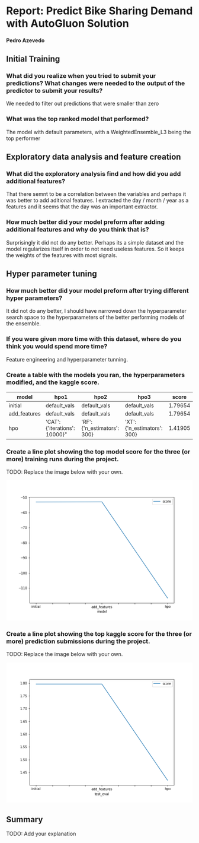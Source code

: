 # Report: Predict Bike Sharing Demand with AutoGluon Solution
#### Pedro Azevedo

## Initial Training
### What did you realize when you tried to submit your predictions? What changes were needed to the output of the predictor to submit your results?
We needed to filter out predictions that were smaller than zero

### What was the top ranked model that performed?
The model with default parameters, with a WeightedEnsemble_L3 being the top performer

## Exploratory data analysis and feature creation
### What did the exploratory analysis find and how did you add additional features?
That there semnt to be a correlation between the variables and perhaps it was better to add aditional features.
I extracted the day / month / year as a features and it seems that the day was an important extractor.
### How much better did your model preform after adding additional features and why do you think that is?
Surprisingly it did not do any better. Perhaps its a simple dataset and the model regularizes itself in order to not need useless features.
So it keeps the weights of the features with most signals.

## Hyper parameter tuning
### How much better did your model preform after trying different hyper parameters?
It did not do any better, I should have narrowed down the hyperparameter search space to the hyperparameters of the better performing models of the ensemble.

### If you were given more time with this dataset, where do you think you would spend more time?
Feature engineering and hyperparameter tunning.

### Create a table with the models you ran, the hyperparameters modified, and the kaggle score.
|model|hpo1|hpo2|hpo3|score|
|--|--|--|--|--|
|initial|default_vals|default_vals|default_vals|1.79654|
|add_features|default_vals|default_vals|default_vals|1.79654|
|hpo|'CAT': {'iterations': 10000}"|'RF': {'n_estimators': 300}|'XT': {'n_estimators': 300}|1.41905|

### Create a line plot showing the top model score for the three (or more) training runs during the project.

TODO: Replace the image below with your own.

![model_train_score.png](model_train_score.png)

### Create a line plot showing the top kaggle score for the three (or more) prediction submissions during the project.

TODO: Replace the image below with your own.

![model_test_score.png](model_test_score.png)

## Summary
TODO: Add your explanation
